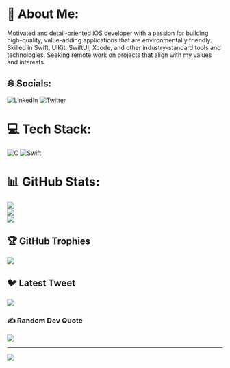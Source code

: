 # 💫 About Me:
Motivated and detail-oriented iOS developer with a passion for building high-quality, value-adding applications that are environmentally friendly. Skilled in Swift, UIKit, SwiftUI, Xcode, and other industry-standard tools and technologies. Seeking remote work on projects that align with my values and interests.<br>


## 🌐 Socials:
[![LinkedIn](https://img.shields.io/badge/LinkedIn-%230077B5.svg?logo=linkedin&logoColor=white)](https://linkedin.com/in/tahhancoding) [![Twitter](https://img.shields.io/badge/Twitter-%231DA1F2.svg?logo=Twitter&logoColor=white)](https://twitter.com/tahhancoding) 

# 💻 Tech Stack:
![C](https://img.shields.io/badge/c-%2300599C.svg?style=for-the-badge&logo=c&logoColor=white) ![Swift](https://img.shields.io/badge/swift-F54A2A?style=for-the-badge&logo=swift&logoColor=white)
# 📊 GitHub Stats:
![](https://github-readme-stats.vercel.app/api?username=tahhancoding&theme=dark&hide_border=false&include_all_commits=true&count_private=true)<br/>
![](https://github-readme-streak-stats.herokuapp.com/?user=tahhancoding&theme=dark&hide_border=false)<br/>
![](https://github-readme-stats.vercel.app/api/top-langs/?username=tahhancoding&theme=dark&hide_border=false&include_all_commits=true&count_private=true&layout=compact)

## 🏆 GitHub Trophies
![](https://github-profile-trophy.vercel.app/?username=tahhancoding&theme=radical&no-frame=false&no-bg=true&margin-w=4)

## 🐦 Latest Tweet
[![](https://gtce.itsvg.in/api?username=tahhancoding)](https://github.com/VishwaGauravIn/github-twitter-card-embed)

### ✍️ Random Dev Quote
![](https://quotes-github-readme.vercel.app/api?type=horizontal&theme=radical)

---
[![](https://visitcount.itsvg.in/api?id=tahhancoding&icon=0&color=0)](https://visitcount.itsvg.in)

<!-- Proudly created with GPRM ( https://gprm.itsvg.in ) -->

